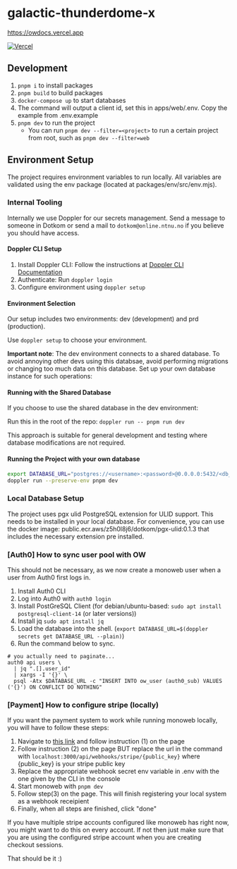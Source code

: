 # galactic-thunderdome-x

https://owdocs.vercel.app

<a href="https://vercel.com?utm_source=[team-name]&utm_campaign=oss" width="150" height="30">
    <img src="https://images.ctfassets.net/e5382hct74si/78Olo8EZRdUlcDUFQvnzG7/fa4cdb6dc04c40fceac194134788a0e2/1618983297-powered-by-vercel.svg" alt="Vercel">
</a>

## Development  

1. `pnpm i` to install packages
2. `pnpm build` to build packages
3. `docker-compose up` to start databases
4. The command will output a client id, set this in apps/web/.env. Copy the example from .env.example
5. `pnpm dev` to run the project
   - You can run `pnpm dev --filter=<project>` to run a certain project from root, such as `pnpm dev --filter=web`

## Environment Setup

The project requires environment variables to run locally. All variables are validated using the env package (located at packages/env/src/env.mjs).

### Internal Tooling

Internally we use Doppler for our secrets management. Send a message to someone in Dotkom or send a mail to `dotkom@online.ntnu.no` if you believe you should have access.

#### Doppler CLI Setup

1. Install Doppler CLI: Follow the instructions at [Doppler CLI Documentation](https://docs.doppler.com/docs/install-cli)
2. Authenticate: Run `doppler login`
3. Configure environment using `doppler setup`

#### Environment Selection

Our setup includes two environments: dev (development) and prd (production).

Use `doppler setup` to choose your environment.

**Important note**: The dev environment connects to a shared database. To avoid annoying other devs using this databsae, avoid performing migrations or changing too much data on this database. Set up your own database instance for such operations:

#### Running with the Shared Database

If you choose to use the shared database in the dev environment:

Run this in the root of the repo:
`doppler run -- pnpm run dev`

This approach is suitable for general development and testing where database modifications are not required.

#### Running the Project with your own database

```sh
export DATABASE_URL="postgres://<username>:<password>@0.0.0.0:5432/<db_name>"
doppler run --preserve-env pnpm dev
```

### Local Database Setup

The project uses pgx ulid PostgreSQL extension for ULID support. This needs to be installed in your local database.  For convenience, you can use the docker image: public.ecr.aws/z5h0l8j6/dotkom/pgx-ulid:0.1.3 that includes the necessary extension pre installed.

### [Auth0] How to sync user pool with OW

This should not be necessary, as we now create a monoweb user when a user from Auth0 first logs in.

1. Install Auth0 CLI
2. Log into Auth0 with `auth0 login`
3. Install PostGreSQL Client (for debian/ubuntu-based: `sudo apt install postgresql-client-14` (or later versions))
4. Install jq `sudo apt install jq`
5. Load the database into the shell. (`export DATABASE_URL=$(doppler secrets get DATABASE_URL --plain)`)
6. Run the command below to sync.

```shell
# you actually need to paginate...
auth0 api users \
  | jq ".[].user_id"
  | xargs -I '{}' \
  psql -Atx $DATABASE_URL -c "INSERT INTO ow_user (auth0_sub) VALUES ('{}') ON CONFLICT DO NOTHING"
```

### [Payment] How to configure stripe (locally)

If you want the payment system to work while running monoweb locally, you will have to follow these steps:

1. Navigate to [this link](https://dashboard.stripe.com/test/webhooks/create?endpoint_location=local) and follow instruction (1) on the page
2. Follow instruction (2) on the page BUT replace the url in the command with `localhost:3000/api/webhooks/stripe/{public_key}` where {public_key} is your stripe public key
3. Replace the appropriate webhook secret env variable in .env with the one given by the CLI in the console
4. Start monoweb with `pnpm dev`
5. Follow step(3) on the page. This will finish registering your local system as a webhook receipient
6. Finally, when all steps are finished, click "done"

If you have multiple stripe accounts configured like monoweb has right now, you might want to do this on every account. If not then just make sure that you are using the configured stripe account when you are creating checkout sessions.

That should be it :)